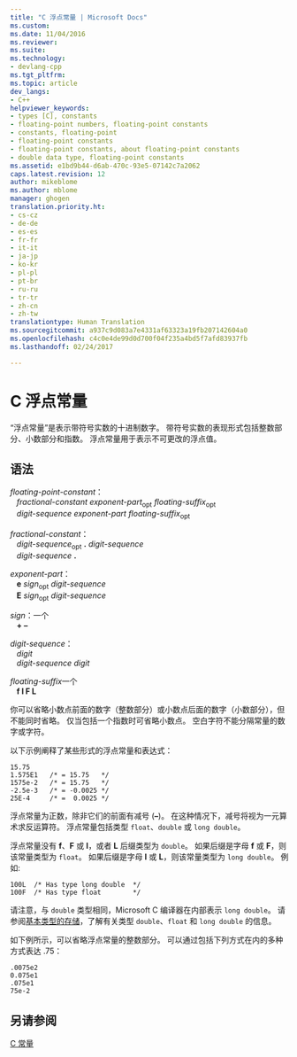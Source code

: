 ```yaml
---
title: "C 浮点常量 | Microsoft Docs"
ms.custom: 
ms.date: 11/04/2016
ms.reviewer: 
ms.suite: 
ms.technology:
- devlang-cpp
ms.tgt_pltfrm: 
ms.topic: article
dev_langs:
- C++
helpviewer_keywords:
- types [C], constants
- floating-point numbers, floating-point constants
- constants, floating-point
- floating-point constants
- floating-point constants, about floating-point constants
- double data type, floating-point constants
ms.assetid: e1bd9b44-d6ab-470c-93e5-07142c7a2062
caps.latest.revision: 12
author: mikeblome
ms.author: mblome
manager: ghogen
translation.priority.ht:
- cs-cz
- de-de
- es-es
- fr-fr
- it-it
- ja-jp
- ko-kr
- pl-pl
- pt-br
- ru-ru
- tr-tr
- zh-cn
- zh-tw
translationtype: Human Translation
ms.sourcegitcommit: a937c9d083a7e4331af63323a19fb207142604a0
ms.openlocfilehash: c4c0e4de99d0d700f04f235a4bd5f7afd83937fb
ms.lasthandoff: 02/24/2017

---
```

# <a name="c-floating-point-constants"></a>C 浮点常量
“浮点常量”是表示带符号实数的十进制数字。 带符号实数的表现形式包括整数部分、小数部分和指数。 浮点常量用于表示不可更改的浮点值。  
  
## <a name="syntax"></a>语法  
 *floating-point-constant*：  
 &nbsp;&nbsp; *fractional-constant exponent-part*<sub>opt</sub> *floating-suffix*<sub>opt</sub>  
 &nbsp;&nbsp; *digit-sequence exponent-part floating-suffix*<sub>opt</sub>  
  
 *fractional-constant*：  
 &nbsp;&nbsp; *digit-sequence*<sub>opt</sub> **.** *digit-sequence*  
 &nbsp;&nbsp; *digit-sequence*  **.**  
  
 *exponent-part*：  
 &nbsp;&nbsp; **e**  *sign*<sub>opt</sub> *digit-sequence*  
 &nbsp;&nbsp; **E**  *sign*<sub>opt</sub> *digit-sequence*  
  
 *sign*：一个   
 &nbsp;&nbsp; **+ –**  
  
 *digit-sequence*：  
 &nbsp;&nbsp; *digit*  
 &nbsp;&nbsp; *digit-sequence digit*  
  
 *floating-suffix*一个   
 &nbsp;&nbsp; **f l F L**  
  
 你可以省略小数点前面的数字（整数部分）或小数点后面的数字（小数部分），但不能同时省略。 仅当包括一个指数时可省略小数点。 空白字符不能分隔常量的数字或字符。  
  
 以下示例阐释了某些形式的浮点常量和表达式：  
  
```  
15.75  
1.575E1   /* = 15.75   */  
1575e-2   /* = 15.75   */  
-2.5e-3   /* = -0.0025 */  
25E-4     /* =  0.0025 */  
```  
  
 浮点常量为正数，除非它们的前面有减号 (**–**)。 在这种情况下，减号将视为一元算术求反运算符。 浮点常量包括类型 `float`、`double` 或 `long double`。  
  
 浮点常量没有 **f**、**F** 或 **l**，或者 **L** 后缀类型为 `double`。 如果后缀是字母 **f** 或 **F**，则该常量类型为 `float`。 如果后缀是字母 **l** 或 **L**，则该常量类型为 `long double`。 例如:   
  
```  
100L  /* Has type long double  */  
100F  /* Has type float        */  
```  
  
 请注意，与 `double` 类型相同，Microsoft C 编译器在内部表示 `long double`。 请参阅[基本类型的存储](../c-language/storage-of-basic-types.md)，了解有关类型 `double`、`float` 和 `long double` 的信息。  
  
 如下例所示，可以省略浮点常量的整数部分。 可以通过包括下列方式在内的多种方式表达 .75：  
  
```  
.0075e2  
0.075e1  
.075e1  
75e-2  
```  
  
## <a name="see-also"></a>另请参阅  
 [C 常量](../c-language/c-constants.md)
